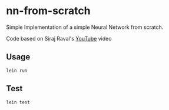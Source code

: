 # nn-from-scratch

Simple Implementation of a simple Neural Network from scratch.

Code based on Siraj Raval's [YouTube](https://www.youtube.com/watch?v=262XJe2I2D0) video

## Usage

`lein run`

## Test

`lein test`
